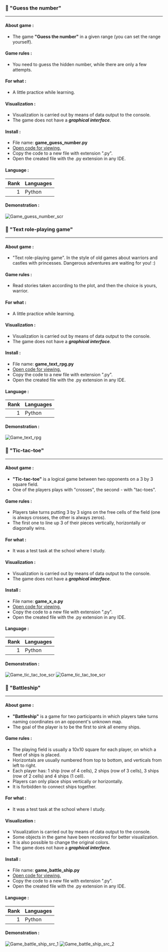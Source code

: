 ### :game_die: "Guess the number"

---

#### About game :
- The game __"Guess the number"__ in a given range (you can set the range yourself).

#### Game rules :
- You need to guess the hidden number, while there are only a few attempts.

#### For what :
- A little practice while learning.

#### Visualization :
- Visualization is carried out by means of data output to the console. 
- The game does not have a ***graphical interface***.

#### Install :
- File name: __game_guess_number.py__
- [Open code for viewing.](https://github.com/ra1ngts/games/blob/master/game_guess_number.py)
- Copy the code to a new file with extension ".py".
- Open the created file with the .py extension in any IDE.

#### Language :
| Rank | Languages |
|-----:|-----------|
|     1| Python    |

#### Demonstration :
![Game_guess_number_scr](https://user-images.githubusercontent.com/122100029/212684726-1859c9fb-0500-4b32-8a7c-615028f603a3.gif)

### :game_die: "Text role-playing game"

---

#### About game :
- "Text role-playing game". In the style of old games about warriors and castles with princesses. Dangerous adventures are waiting for you! :)

#### Game rules :
- Read stories taken according to the plot, and then the choice is yours, warrior.

#### For what :
- A little practice while learning.

#### Visualization :
- Visualization is carried out by means of data output to the console. 
- The game does not have a ***graphical interface***.

#### Install :
- File name: __game_text_rpg.py__
- [Open code for viewing.](https://github.com/ra1ngts/games/blob/master/game_text_rpg.py)
- Copy the code to a new file with extension ".py".
- Open the created file with the .py extension in any IDE.

#### Language :
| Rank | Languages |
|-----:|-----------|
|     1| Python    |

#### Demonstration :
![Game_text_rpg](https://user-images.githubusercontent.com/122100029/212684780-dc5c7ab2-5c6c-4465-8d0a-c2db74495d2f.jpg)

### :game_die: "Tic-tac-toe"

---

#### About game :
- __"Tic-tac-toe"__ is a logical game between two opponents on a 3 by 3 square field. 
- One of the players plays with "crosses", the second - with "tac-toes".

#### Game rules :
- Players take turns putting 3 by 3 signs on the free cells of the field (one is always crosses, the other is always zeros). 
- The first one to line up 3 of their pieces vertically, horizontally or diagonally wins.

#### For what :
- It was a test task at the school where I study.

#### Visualization :
- Visualization is carried out by means of data output to the console. 
- The game does not have a ***graphical interface***.

#### Install :
- File name: __game_x_o.py__
- [Open code for viewing.](https://github.com/ra1ngts/games/blob/master/game_x_o_rl.py)
- Copy the code to a new file with extension ".py".
- Open the created file with the .py extension in any IDE.

#### Language :
| Rank | Languages |
|-----:|-----------|
|     1| Python    |

#### Demonstration :
![Game_tic_tac_toe_scr](https://user-images.githubusercontent.com/122100029/213676287-6a5b5d9e-b19f-4f5b-a3fe-9e1c8fda9db8.gif)
![Game_tic_tac_toe_scr](https://user-images.githubusercontent.com/122100029/213678457-641a20ed-366b-484f-a7bb-b5d0aaedcd8e.jpg)

### :game_die: "Battleship"

---

#### About game :
- __"Battleship"__ is a game for two participants in which players take turns naming coordinates on an opponent's unknown map. 
- The goal of the player is to be the first to sink all enemy ships.

#### Game rules :
- The playing field is usually a 10x10 square for each player, on which a fleet of ships is placed. 
- Horizontals are usually numbered from top to bottom, and verticals from left to right.
- Each player has: 1 ship (row of 4 cells), 2 ships (row of 3 cells), 3 ships (row of 2 cells) and 4 ships (1 cell).
- Players can only place ships vertically or horizontally.
- It is forbidden to connect ships together.

#### For what :
- It was a test task at the school where I study.

#### Visualization :
- Visualization is carried out by means of data output to the console. 
- Some objects in the game have been recolored for better visualization.
- It is also possible to change the original colors.
- The game does not have a ***graphical interface***.

#### Install :
- File name: __game_battle_ship.py__
- [Open code for viewing.](https://github.com/ra1ngts/games/blob/master/game_battle_ship.py)
- Copy the code to a new file with extension ".py".
- Open the created file with the .py extension in any IDE.

#### Language :
| Rank | Languages |
|-----:|-----------|
|     1| Python    |

#### Demonstration :
![Game_battle_ship_src_1](https://user-images.githubusercontent.com/122100029/213676675-601410fd-a745-4eb2-aac1-8db1786b9fe0.jpg)
![Game_battle_ship_src_2](https://user-images.githubusercontent.com/122100029/213676690-29cb982a-33a0-4c00-95be-ec1505fb4d57.jpg)
